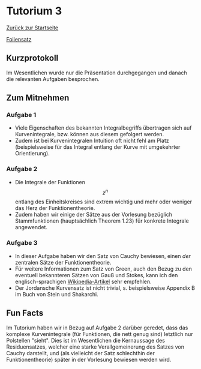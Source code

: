 # Tutorium 3

[Zurück zur Startseite](../README.md)

[Foliensatz](../assets/tut03/presentation.pdf)

## Kurzprotokoll

Im Wesentlichen wurde nur die Präsentation durchgegangen und danach die relevanten Aufgaben besprochen.

## Zum Mitnehmen

### Aufgabe 1
- Viele Eigenschaften des bekannten Integralbegriffs übertragen sich auf Kurvenintegrale, bzw. können aus diesem gefolgert werden.
- Zudem ist bei Kurvenintegralen Intuition oft nicht fehl am Platz (beispielsweise für das Integral entlang der Kurve mit umgekehrter Orientierung).

### Aufgabe 2
- Die Integrale der Funktionen $$z^n$$ entlang des Einheitskreises sind extrem wichtig und mehr oder weniger das Herz der Funktionentheorie.
- Zudem haben wir einige der Sätze aus der Vorlesung bezüglich Stammfunktionen (hauptsächlich Theorem 1.23) für konkrete Integrale angewendet.

### Aufgabe 3
- In dieser Aufgabe haben wir den Satz von Cauchy bewiesen, einen _der_ zentralen Sätze der Funktionentheorie.
- Für weitere Informationen zum Satz von Green, auch den Bezug zu den eventuell bekannteren Sätzen von Gauß und Stokes, kann ich den englisch-sprachigen [Wikipedia-Artikel](https://en.wikipedia.org/wiki/Green's_theorem) sehr empfehlen.
- Der Jordansche Kurvensatz ist nicht trivial, s. beispielsweise Appendix B im Buch von Stein und Shakarchi.

## Fun Facts

Im Tutorium haben wir in Bezug auf Aufgabe 2 darüber geredet, dass das komplexe Kurvenintegrale (für Funktionen, die nett genug sind) letztlich nur Polstellen "sieht".
Dies ist im Wesentlichen die Kernaussage des Residuensatzes, welcher eine starke Verallgemeinerung des Satzes von Cauchy darstellt, und (als vielleicht der Satz schlechthin der Funktionentheorie) später in der Vorlesung bewiesen werden wird.
